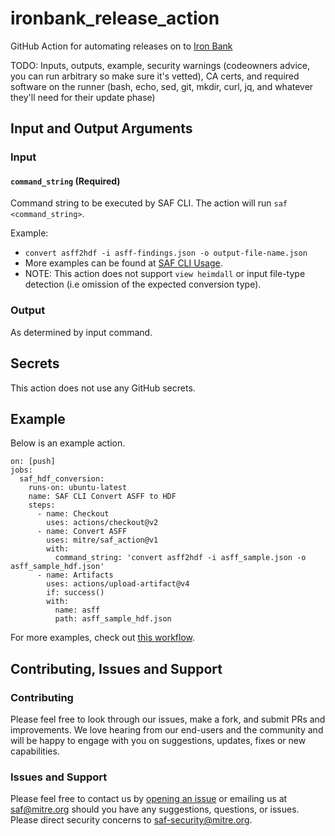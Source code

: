 # ironbank_release_action
GitHub Action for automating releases on to [Iron Bank](https://p1.dso.mil/ironbank)

TODO: Inputs, outputs, example, security warnings (codeowners advice, you can run arbitrary so make sure it's vetted), CA certs, and required software on the runner (bash, echo, sed, git, mkdir, curl, jq, and whatever they'll need for their update phase)
## Input and Output Arguments
### Input
#### `command_string` (Required)

Command string to be executed by SAF CLI. The action will run `saf <command_string>`.

Example:

* `convert asff2hdf -i asff-findings.json -o output-file-name.json`
* More examples can be found at [SAF CLI Usage](https://github.com/mitre/saf#usage).
* NOTE: This action does not support `view heimdall` or input file-type detection (i.e omission of the expected conversion type).

### Output

As determined by input command.

## Secrets

This action does not use any GitHub secrets.

## Example

Below is an example action.

```
on: [push]
jobs:
  saf_hdf_conversion:
    runs-on: ubuntu-latest
    name: SAF CLI Convert ASFF to HDF
    steps:
      - name: Checkout
        uses: actions/checkout@v2
      - name: Convert ASFF
        uses: mitre/saf_action@v1
        with:
          command_string: 'convert asff2hdf -i asff_sample.json -o asff_sample_hdf.json'
      - name: Artifacts
        uses: actions/upload-artifact@v4
        if: success()
        with:
          name: asff
          path: asff_sample_hdf.json
```

For more examples, check out [this workflow](https://github.com/mitre/saf_action/blob/main/.github/workflows/example-usages.yml).

## Contributing, Issues and Support

### Contributing

Please feel free to look through our issues, make a fork, and submit PRs and improvements. We love hearing from our end-users and the community and will be happy to engage with you on suggestions, updates, fixes or new capabilities.

### Issues and Support

Please feel free to contact us by [opening an issue](https://github.com/mitre/saf_action/issues/new/choose) or emailing us at [saf@mitre.org](mailto:saf@mitre.org) should you have any suggestions, questions, or issues.  Please direct security concerns to [saf-security@mitre.org](mailto:saf-security@mitre.org).
